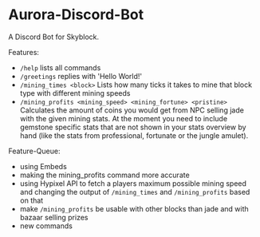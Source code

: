 # Aurora-Discord-Bot
A Discord Bot for Skyblock.

Features:
* `/help` lists all commands
* `/greetings` replies with 'Hello World!'
* `/mining_times <block>` Lists how many ticks it takes to mine that block type with different mining speeds
* `/mining_profits <mining_speed> <mining_fortune> <pristine>` Calculates the amount of coins you would get from NPC selling jade with the given mining stats. At the moment you need to include gemstone specific stats that are not shown in your stats overview by hand (like the stats from professional, fortunate or the jungle amulet).


Feature-Queue:
* using Embeds
* making the mining_profits command more accurate
* using Hypixel API to fetch a players maximum possible mining speed and changing the output of `/mining_times` and `/mining_profits` based on that
* make `/mining_profits` be usable with other blocks than jade and with bazaar selling prizes
* new commands
